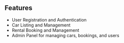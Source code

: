 



## Features

-   User Registration and Authentication
-   Car Listing and Management
-   Rental Booking and Management
-   Admin Panel for managing cars, bookings, and users

